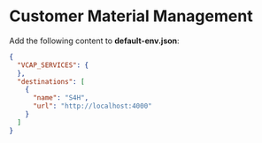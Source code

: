 # Customer Material Management

Add the following content to **default-env.json**:

```JSON
{
  "VCAP_SERVICES": {
  },
  "destinations": [
    {
      "name": "S4H",
      "url": "http://localhost:4000"
    }
  ]
}
```
